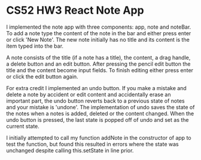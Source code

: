 # CS52 HW3 React Note App

I implemented the note app with three components: app, note and noteBar.
To add a note type the content of the note in the bar and either press enter or click 'New Note'. The new note initially has no title and its content is the item typed into the bar.

A note consists of the title (if a note has a title), the content, a drag handle, a delete button and an edit button. After pressing the pencil edit button the title and the content become input fields. To finish editing either press enter or click the edit button again.

For extra credit I implemented an undo button. If you make a mistake and delete a note by accident or edit content and accidentally erase an important part, the undo button reverts back to a previous state of notes and your mistake is 'undone'.
The implementation of undo saves the state of the notes when a notes is added, deleted or the content changed. When the undo button is pressed, the last state is popped off of undo and set as the current state. 

I initially attempted to call my function addNote in the constructor of app to test the function, but found this resulted in errors where the state was unchanged despite calling this.setState in line prior.
